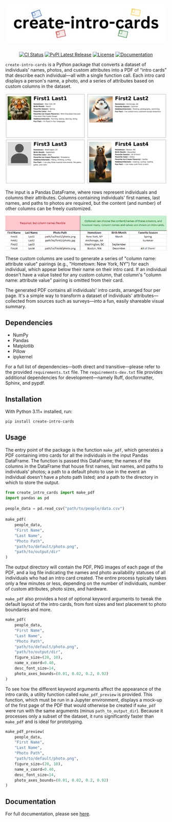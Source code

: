 # ![logo](https://github.com/robertfmath/create-intro-cards/blob/main/docs/source/_static/images/logo_create-intro-cards.svg?raw=true)

<div align="center">

[![CI Status](https://github.com/robertfmath/create-intro-cards/actions/workflows/ci.yml/badge.svg?branch=main)](https://github.com/robertfmath/create-intro-cards/actions/workflows/ci.yml)
[![PyPI Latest Release](https://img.shields.io/pypi/v/create-intro-cards.svg)](https://pypi.org/project/create-intro-cards/)
[![License](https://img.shields.io/badge/License-BSD_3--Clause-f72d23.svg)](https://github.com/robertfmath/create-intro-cards/blob/main/LICENSE.txt)
[![Documentation](https://img.shields.io/badge/Documentation-e3e300)](https://robertfmath.github.io/create-intro-cards)

</div>

`create-intro-cards` is a Python package that converts a dataset of individuals' names, photos, and custom attributes into a PDF of “intro cards” that describe each individual—all with a single function call. Each intro card displays a person's name, a photo, and a series of attributes based on custom columns in the dataset.

<p align="center">
  <img src="https://github.com/robertfmath/create-intro-cards/blob/main/docs/source/_static/images/example_output_page.png?raw=true" alt="An example of one page of output in the PDF" style="max-width: 100%; height: auto;">
</p>

The input is a Pandas DataFrame, where rows represent individuals and columns their attributes. Columns containing individuals' first names, last names, and paths to photos are required, but the content (and number) of other columns can be freely customized.

<p align="center">
  <img src="https://github.com/robertfmath/create-intro-cards/blob/main/docs/source/_static/images/example_people_data.png?raw=true" alt="An example of the structure of the input Pandas DataFrame" style="max-width: 100%; height: auto;">
</p>

These custom columns are used to generate a series of "column name: attribute value" pairings (e.g., "Hometown: New York, NY") for each individual, which appear below their name on their intro card. If an individual doesn't have a value listed for any custom column, that column's "column name: attribute value" pairing is omitted from their card.

The generated PDF contains all individuals' intro cards, arranged four per page. It's a simple way to transform a dataset of individuals' attributes&mdash;collected from sources such as surveys&mdash;into a fun, easily shareable visual summary.

## Dependencies

- NumPy
- Pandas
- Matplotlib
- Pillow
- ipykernel

For a full list of dependencies&mdash;both direct and transitive&mdash;please refer to the provided `requirements.txt` file. The `requirements-dev.txt` file provides additional dependencies for development&mdash;namely Ruff, docformatter, Sphinx, and pypdf.

## Installation

With Python 3.11+ installed, run:

```bash
pip install create-intro-cards
```

## Usage

The entry point of the package is the function `make_pdf`, which generates a PDF containing intro cards for all the individuals in the input Pandas DataFrame. The function is passed this DataFrame; the names of the columns in the DataFrame that house first names, last names, and paths to individuals' photos; a path to a default photo to use in the event an individual doesn't have a photo path listed; and a path to the directory in which to store the output.

```python
from create_intro_cards import make_pdf
import pandas as pd

people_data = pd.read_csv("path/to/people/data.csv")

make_pdf(
    people_data,
    "First Name",
    "Last Name",
    "Photo Path",
    "path/to/default/photo.png",
    "path/to/output/dir"
)
```

The output directory will contain the PDF, PNG images of each page of the PDF, and a log file indicating the names and photo availability statuses of all individuals who had an intro card created. The entire process typically takes only a few minutes or less, depending on the number of individuals, number of custom attributes, photo sizes, and hardware.

`make_pdf` also provides a host of optional keyword arguments to tweak the default layout of the intro cards, from font sizes and text placement to photo boundaries and more.

```python
make_pdf(
    people_data,
    "First Name",
    "Last Name",
    "Photo Path",
    "path/to/default/photo.png",
    "path/to/output/dir",
    figure_size=(20, 10),
    name_x_coord=0.40,
    desc_font_size=14,
    photo_axes_bounds=(0.01, 0.02, 0.2, 0.92)
)
```

To see how the different keyword arguments affect the appearance of the intro cards, a utility function called `make_pdf_preview` is provided. This function, which must be run in a Jupyter environment, displays a mock-up of the first page of the PDF that would otherwise be created if `make_pdf` were run with the same arguments (minus `path_to_output_dir`). Because it processes only a subset of the dataset, it runs significantly faster than `make_pdf` and is ideal for prototyping.

```python
make_pdf_preview(
    people_data,
    "First Name",
    "Last Name",
    "Photo Path",
    "path/to/default/photo.png",
    figure_size=(20, 10),
    name_x_coord=0.40,
    desc_font_size=14,
    photo_axes_bounds=(0.01, 0.02, 0.2, 0.92)
)
```

## Documentation

For full documentation, please see [here](https://robertfmath.github.io/create-intro-cards).
